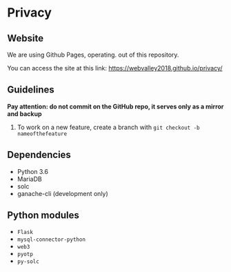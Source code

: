 # Privacy

## Website

We are using Github Pages, operating. out of this repository.

You can access the site at this link: https://webvalley2018.github.io/privacy/
 

 
 ## Guidelines

**Pay attention: do not commit on the GitHub repo, it serves only as a mirror and backup**

1. To work on a new feature, create a branch with `git checkout -b nameofthefeature`
 



## Dependencies

* Python 3.6
* MariaDB
* solc
* ganache-cli (development only)

## Python modules

* `Flask`
* `mysql-connector-python`
* `web3`
* `pyotp`
* `py-solc`

